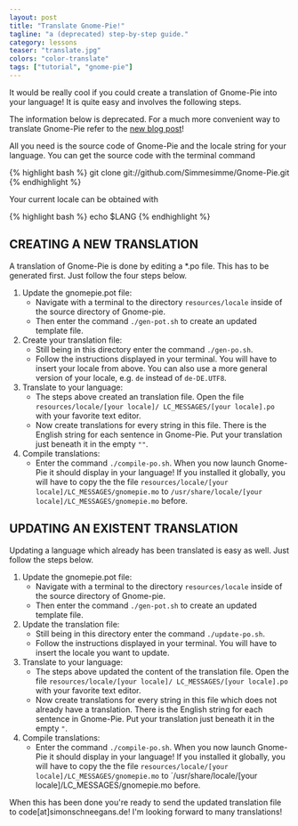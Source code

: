 ```yaml
---
layout: post
title: "Translate Gnome-Pie!"
tagline: "a (deprecated) step-by-step guide."
category: lessons
teaser: "translate.jpg"
colors: "color-translate"
tags: ["tutorial", "gnome-pie"]
---
```


It would be really cool if you could create a translation of Gnome-Pie into your language! It is quite easy and involves the following steps.

<!--more-->

<div class="alert well">The information below is deprecated. For a much more convenient way to translate Gnome-Pie refer to the <a href ="{% post_url 2015-08-07-translate-gnome-pie %}">new blog post</a>!</div>

All you need is the source code of Gnome-Pie and the locale string for your language. You can get the source code with the terminal command

{% highlight bash %}
git clone git://github.com/Simmesimme/Gnome-Pie.git
{% endhighlight %}

Your current locale can be obtained with

{% highlight bash %}
echo $LANG
{% endhighlight %}

## CREATING A NEW TRANSLATION

A translation of Gnome-Pie is done by editing a *.po file. This has to be generated first. Just follow the four steps below.

<ol>
    <li> Update the gnomepie.pot file:
    <ul>
        <li>Navigate with a terminal to the directory <code>resources/locale</code> inside of the source directory of Gnome-pie.</li>
        <li>Then enter the command <code>./gen-pot.sh</code> to create an updated template file.</li>
    </ul>
    </li>
    <li> Create your translation file:
    <ul>
        <li>Still being in this directory enter the command <code>./gen-po.sh</code>.</li>
        <li>Follow the instructions displayed in your terminal. You will have to insert your locale from above. You can also use a more general version of your locale, e.g. <code>de</code> instead of <code>de-DE.UTF8</code>.</li>
    </ul>
    </li>
    <li> Translate to your language:
    <ul>
        <li>The steps above created an translation file. Open the file <code>resources/locale/[your locale]/ LC_MESSAGES/[your locale].po</code> with your favorite text editor.</li>
        <li>Now create translations for every string in this file. There is the English string for each sentence in Gnome-Pie. Put your translation just beneath it in the empty <code>""</code>.</li>
    </ul>
    </li>
    <li> Compile translations:
    <ul>
        <li>Enter the command <code>./compile-po.sh</code>. When you now launch Gnome-Pie it should display in your language! If you installed it globally, you will have to copy the the file <code>resources/locale/[your locale]/LC_MESSAGES/gnomepie.mo</code> to <code>/usr/share/locale/[your locale]/LC_MESSAGES/gnomepie.mo</code> before.</li>
    </ul>
    </li>
</ol>


## UPDATING AN EXISTENT TRANSLATION

Updating a language which already has been translated is easy as well. Just follow the steps below.

<ol>
    <li> Update the gnomepie.pot file:
    <ul>
        <li>Navigate with a terminal to the directory <code>resources/locale</code> inside of the source directory of Gnome-pie.</li>
        <li>Then enter the command <code>./gen-pot.sh</code> to create an updated template file.</li>
    </ul>
    </li>
    <li> Update the translation file:
    <ul>
        <li>Still being in this directory enter the command <code>./update-po.sh</code>.</li>
        <li>Follow the instructions displayed in your terminal. You will have to insert the locale you want to update.</li>
    </ul>
    </li>
    <li> Translate to your language:
    <ul>
        <li>The steps above updated the content of the translation file. Open the file <code>resources/locale/[your locale]/ LC_MESSAGES/[your locale].po</code> with your favorite text editor.</li>
        <li>Now create translations for every string in this file which does not already have a translation. There is the English string for each sentence in Gnome-Pie. Put your translation just beneath it in the empty <code>"</code>.</li>
    </ul>
    </li>
    <li> Compile translations:
    <ul>
        <li>Enter the command <code>./compile-po.sh</code>. When you now launch Gnome-Pie it should display in your language! If you installed it globally, you will have to copy the the file <code>resources/locale/[your locale]/LC_MESSAGES/gnomepie.mo</code> to ´/usr/share/locale/[your locale]/LC_MESSAGES/gnomepie.mo</code> before.</li>
    </ul>
    </li>
</ol>

When this has been done you're ready to send the updated translation file to code[at]simonschneegans.de! I'm looking forward to many translations!
